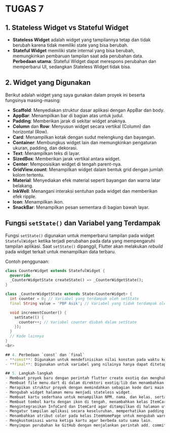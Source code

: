 # TUGAS 7

## 1. Stateless Widget vs Stateful Widget
- **Stateless Widget** adalah widget yang tampilannya tetap dan tidak berubah karena tidak memiliki state yang bisa berubah. 
- **Stateful Widget** memiliki state internal yang bisa berubah, memungkinkan pembaruan tampilan saat ada perubahan data.  
**Perbedaan utama**: Stateful Widget dapat merespons perubahan dan memperbarui UI, sedangkan Stateless Widget tidak bisa.

## 2. Widget yang Digunakan
Berikut adalah widget yang saya gunakan dalam proyek ini beserta fungsinya masing-masing:

- **Scaffold**: Menyediakan struktur dasar aplikasi dengan AppBar dan body.
- **AppBar**: Menampilkan bar di bagian atas untuk judul.
- **Padding**: Memberikan jarak di sekitar widget anaknya.
- **Column** dan **Row**: Menyusun widget secara vertikal (Column) dan horizontal (Row).
- **Card**: Menampilkan kotak dengan sudut melengkung dan bayangan.
- **Container**: Membungkus widget lain dan memungkinkan pengaturan ukuran, padding, dan dekorasi.
- **Text**: Menampilkan teks di layar.
- **SizedBox**: Memberikan jarak vertikal antara widget.
- **Center**: Memposisikan widget di tengah parent-nya.
- **GridView.count**: Menampilkan widget dalam bentuk grid dengan jumlah kolom tertentu.
- **Material**: Menyediakan efek material seperti bayangan dan warna latar belakang.
- **InkWell**: Menangani interaksi sentuhan pada widget dan memberikan efek ripple.
- **Icon**: Menampilkan ikon.
- **SnackBar**: Menampilkan pesan sementara di bagian bawah layar.


## Fungsi `setState()` dan Variabel yang Terdampak

Fungsi `setState()` digunakan untuk memperbarui tampilan pada widget `StatefulWidget` ketika terjadi perubahan pada data yang mempengaruhi tampilan aplikasi. Saat `setState()` dipanggil, Flutter akan melakukan *rebuild* pada widget terkait untuk menampilkan data terbaru.

Contoh penggunaan:

```dart
class CounterWidget extends StatefulWidget {
  @override
  _CounterWidgetState createState() => _CounterWidgetState();
}

class _CounterWidgetState extends State<CounterWidget> {
  int counter = 0; // Variabel yang terdampak oleh setState
  final String value = 'PBP Asik'; // Variabel yang tidak terdampak oleh setState

  void incrementCounter() {
    setState(() {
      counter++; // Variabel counter diubah dalam setState
    });
  }
  // Kode lainnya
}
<br>

## 4. Perbedaan `const` dan `final`
- **const**: Digunakan untuk mendefinisikan nilai konstan pada waktu kompilasi (compile-time constant) yang bersifat tetap dan tidak berubah.
- **final**: Digunakan untuk variabel yang nilainya hanya dapat ditetapkan satu kali, namun nilainya bisa ditentukan saat runtime (tidak harus pada waktu kompilasi).

## 5. Langkah-langkah
- Membuat proyek baru dengan perintah flutter create exotiq dan menghubungkan proyek ke repositori GitHub.
- Membuat file menu.dart di dalam direktori exotiq/lib dan menambahkan import yang diperlukan.
- Merapikan struktur proyek dengan memindahkan sebagian kode dari main.dart ke menu.dart.
- Mengubah widget halaman menu menjadi stateless widget.
- Membuat kartu sederhana untuk menampilkan NPM, nama, dan kelas, serta menambahkan kelas InfoCard untuk tampilannya.
- Membuat tombol kartu dengan ikon di tengah, menambahkan kelas ItemCard, dan menyesuaikan tampilannya.
- Mengintegrasikan InfoCard dan ItemCard agar ditampilkan di halaman utama.
- Mengatur tampilan aplikasi secara keseluruhan, memperhatikan padding, row, column, ikon, dan lainnya.
- Menambahkan atribut color pada kelas ItemHomePage untuk mengubah warna kartu "Lihat Daftar Produk", "Tambah Produk", dan "Logout".
- Mengkustomisasi warna ketiga kartu agar berbeda satu sama lain.
- Menyimpan perubahan ke GitHub dengan menjalankan perintah add, commit, dan push.
